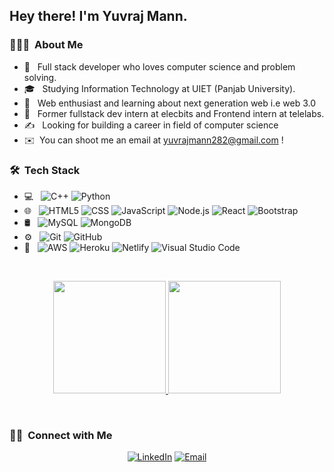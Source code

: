 <!-- <img src="https://raw.githubusercontent.com/AVS1508/AVS1508/master/assets/Aditya%20Vikram%20Singh%20Banner.png"> -->

<h2> Hey there! I'm Yuvraj Mann.</h2>

<h3> 👨🏻‍💻 &nbsp;About Me </h3>

- 🤔 &nbsp; Full stack developer who loves computer science and problem solving.
- 🎓 &nbsp; Studying Information Technology at UIET (Panjab University).
- 🌱 &nbsp; Web enthusiast and learning about next generation web i.e web 3.0
-  💼 &nbsp; Former fullstack dev intern at elecbits and Frontend intern at telelabs.
- ✍️ &nbsp; Looking for building a career in field of computer science
- ✉️ &nbsp;You can shoot me an email at yuvrajmann282@gmail.com !
<h3> 🛠 &nbsp;Tech Stack</h3>

- 💻 &nbsp;
  ![C++](https://img.shields.io/badge/-C++-333333?style=flat&logo=C%2B%2B&logoColor=00599C)
  ![Python](https://img.shields.io/badge/-Python-333333?style=flat&logo=python)
- 🌐 &nbsp;
  ![HTML5](https://img.shields.io/badge/-HTML5-333333?style=flat&logo=HTML5)
  ![CSS](https://img.shields.io/badge/-CSS-333333?style=flat&logo=CSS3&logoColor=1572B6)
  ![JavaScript](https://img.shields.io/badge/-JavaScript-333333?style=flat&logo=javascript)
  ![Node.js](https://img.shields.io/badge/-Node.js-333333?style=flat&logo=node.js)
  ![React](https://img.shields.io/badge/-React-333333?style=flat&logo=react)
  ![Bootstrap](https://img.shields.io/badge/-Bootstrap-333333?style=flat&logo=bootstrap&logoColor=563D7C)
- 🛢 &nbsp;
  ![MySQL](https://img.shields.io/badge/-MySQL-333333?style=flat&logo=mysql)
  ![MongoDB](https://img.shields.io/badge/-MongoDB-333333?style=flat&logo=mongodb)
- ⚙️ &nbsp;
  ![Git](https://img.shields.io/badge/-Git-333333?style=flat&logo=git)
  ![GitHub](https://img.shields.io/badge/-GitHub-333333?style=flat&logo=github)
- 🔧 &nbsp;
   ![AWS](https://img.shields.io/badge/Amazon_AWS-232F3E?style=flat&logo=amazon-aws&logoColor=white)
   ![Heroku](https://img.shields.io/badge/heroku-%23430098.svg?style=flat&logo=heroku&logoColor=white)
   ![Netlify](https://img.shields.io/badge/netlify-%23000000.svg?style=flat&logo=netlify&logoColor=#00C7B7)
  ![Visual Studio Code](https://img.shields.io/badge/-Visual%20Studio%20Code-333333?style=flat&logo=visual-studio-code&logoColor=007ACC)


<br/>

<p align="center">
<a href="https://github.com/YuvrajMann">
  <img height="180em" src="https://github-readme-stats-eight-theta.vercel.app/api?username=YuvrajMann&show_icons=true&theme=algolia&include_all_commits=true&count_private=true"/>
  <img height="180em" src="https://github-readme-stats-eight-theta.vercel.app/api/top-langs/?username=YuvrajMann&layout=compact&langs_count=8&theme=algolia"/>
</a>
</p>

<br/>

<h3> 🤝🏻 &nbsp;Connect with Me </h3>

<p align="center">
<a href="https://www.linkedin.com/in/yuvraj-mann-44967517a/"><img alt="LinkedIn" src="https://img.shields.io/badge/LinkedIn-0077B5?style=for-the-badge&logo=linkedin&logoColor=white"></a>
<a href="mailto:yuvrajmann282@gmail.com"><img alt="Email" src="https://img.shields.io/badge/Gmail-D14836?style=for-the-badge&logo=gmail&logoColor=white"></a>
</p>
